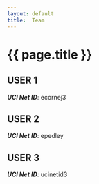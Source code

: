 ```yaml
---
layout: default
title:  Team
---
```


# {{ page.title }}


## USER 1
***UCI Net ID***: ecornej3

## USER 2
***UCI Net ID***: epedley

## USER 3
***UCI Net ID***: ucinetid3
